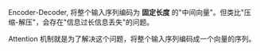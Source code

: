 Encoder-Decoder, 将整个输入序列编码为 **固定长度** 的"中间向量"。但类比"压缩-解压"，会存在"信息过长信息丢失"的问题。

Attention 机制就是为了解决这个问题，将整个输入序列编码成一个向量的序列。

